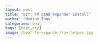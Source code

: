```yaml
---
layout: post
title: "DIY: FM band expander install"
author: "Medium Tony"
categories: beat
tags: [beat,diy]
image: /beat-fm-expander/rav-helper.jpg
---
```


